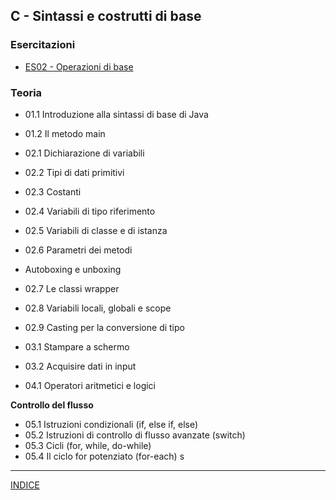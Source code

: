 ## C - Sintassi e costrutti di base

### Esercitazioni
- [ES02 - Operazioni di base](<https://docs.google.com/presentation/d/12oeWRsNIJf6SySvcT_lcvD0-FZ2Ne8HHvGcLk9fA35I>)

### Teoria 
- 01.1 Introduzione alla sintassi di base di Java
- 01.2 Il metodo main

- 02.1 Dichiarazione di variabili 
- 02.2 Tipi di dati primitivi
- 02.3 Costanti
- 02.4 Variabili di tipo riferimento
- 02.5 Variabili di classe e di istanza
- 02.6 Parametri dei metodi
- Autoboxing e unboxing
- 02.7 Le classi wrapper
- 02.8 Variabili locali, globali e scope
- 02.9 Casting per la conversione di tipo

- 03.1 Stampare a schermo
- 03.2 Acquisire dati in input

- 04.1 Operatori aritmetici e logici

**Controllo del flusso**
- 05.1 Istruzioni condizionali (if, else if, else)
- 05.2 Istruzioni di controllo di flusso avanzate (switch)
- 05.3 Cicli (for, while, do-while)
- 05.4 Il ciclo for potenziato (for-each)
s
--- 
[INDICE](../README.md) 